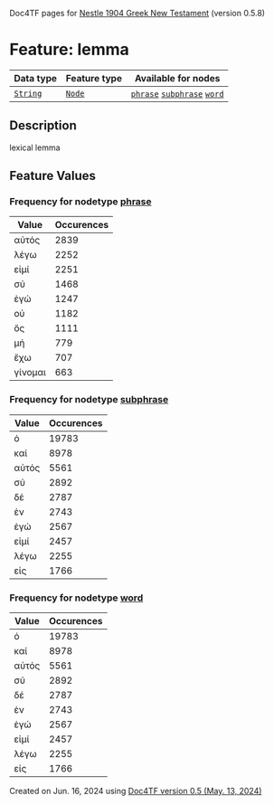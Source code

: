 Doc4TF pages for [Nestle 1904 Greek New Testament](https://github.com/saulocantanhede/tfgreek2/tree/main/tf) (version 0.5.8)
# Feature: lemma
Data type|Feature type|Available for nodes
---|---|---
[`String`](featuresbydatatype.md#string)|[`Node`](featuresbytype.md#node)| [`phrase`](featuresbynodetype.md#phrase)  [`subphrase`](featuresbynodetype.md#subphrase)  [`word`](featuresbynodetype.md#word) 
## Description
lexical lemma
## Feature Values
### Frequency for nodetype [phrase](featuresbynodetype.md#phrase)
Value|Occurences
---|---
αὐτός|2839
λέγω|2252
εἰμί|2251
σύ|1468
ἐγώ|1247
οὐ|1182
ὅς|1111
μή|779
ἔχω|707
γίνομαι|663
### Frequency for nodetype [subphrase](featuresbynodetype.md#subphrase)
Value|Occurences
---|---
ὁ|19783
καί|8978
αὐτός|5561
σύ|2892
δέ|2787
ἐν|2743
ἐγώ|2567
εἰμί|2457
λέγω|2255
εἰς|1766
### Frequency for nodetype [word](featuresbynodetype.md#word)
Value|Occurences
---|---
ὁ|19783
καί|8978
αὐτός|5561
σύ|2892
δέ|2787
ἐν|2743
ἐγώ|2567
εἰμί|2457
λέγω|2255
εἰς|1766
 

Created on Jun. 16, 2024 using [Doc4TF version 0.5 (May. 13, 2024)](https://github.com/tonyjurg/Doc4TF/blob/main/CreateFeatureDoc.ipynb) 